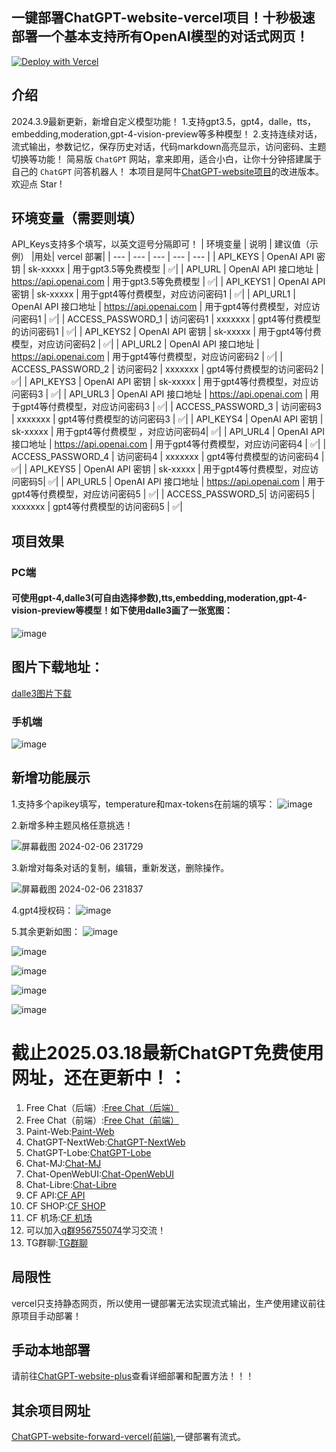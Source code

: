 ## 一键部署ChatGPT-website-vercel项目！十秒极速部署一个基本支持所有OpenAI模型的对话式网页！
[![Deploy with Vercel](https://vercel.com/button)](https://vercel.com/import/project?template=https://github.com/buwanyuanshen/ChatGPT-website-vercel)

## 介绍
2024.3.9最新更新，新增自定义模型功能！
1.支持gpt3.5，gpt4，dalle，tts，embedding,moderation,gpt-4-vision-preview等多种模型！
2.支持连续对话，流式输出，参数记忆，保存历史对话，代码markdown高亮显示，访问密码、主题切换等功能！
简易版 `ChatGPT` 网站，拿来即用，适合小白，让你十分钟搭建属于自己的 `ChatGPT` 问答机器人！
本项目是阿牛[ChatGPT-website项目](https://github.com/Aniuyyds/ChatGPT-website)的改进版本。
欢迎点 Star ! 
## 环境变量（需要则填）
API_Keys支持多个填写，以英文逗号分隔即可！
| 环境变量 | 说明 | 建议值（示例） |用处| vercel 部署|
| --- | --- | --- | --- | --- |
| API_KEYS | OpenAI API 密钥 |  sk-xxxxx | 用于gpt3.5等免费模型 |  ✅|
| API_URL | OpenAI API 接口地址 | https://api.openai.com | 用于gpt3.5等免费模型 |  ✅|
| API_KEYS1 | OpenAI API 密钥 |  sk-xxxxx | 用于gpt4等付费模型，对应访问密码1 |  ✅|
| API_URL1 | OpenAI API 接口地址 | https://api.openai.com | 用于gpt4等付费模型，对应访问密码1 |  ✅|
| ACCESS_PASSWORD_1 | 访问密码1 | xxxxxxx | gpt4等付费模型的访问密码1 |  ✅|
| API_KEYS2 | OpenAI API 密钥 |  sk-xxxxx | 用于gpt4等付费模型，对应访问密码2 |  ✅|
| API_URL2 | OpenAI API 接口地址 | https://api.openai.com | 用于gpt4等付费模型，对应访问密码2 |  ✅|
| ACCESS_PASSWORD_2 | 访问密码2 | xxxxxxx | gpt4等付费模型的访问密码2 |  ✅|
| API_KEYS3 | OpenAI API 密钥 |  sk-xxxxx | 用于gpt4等付费模型，对应访问密码3 |  ✅|
| API_URL3 | OpenAI API 接口地址 | https://api.openai.com | 用于gpt4等付费模型，对应访问密码3 |  ✅|
| ACCESS_PASSWORD_3 | 访问密码3 | xxxxxxx | gpt4等付费模型的访问密码3 |  ✅|
| API_KEYS4 | OpenAI API 密钥 |  sk-xxxxx | 用于gpt4等付费模型 ，对应访问密码4|  ✅|
| API_URL4 | OpenAI API 接口地址 | https://api.openai.com | 用于gpt4等付费模型，对应访问密码4 |  ✅|
| ACCESS_PASSWORD_4 | 访问密码4 | xxxxxxx | gpt4等付费模型的访问密码4 |  ✅|
| API_KEYS5 | OpenAI API 密钥 |  sk-xxxxx | 用于gpt4等付费模型，对应访问密码5|  ✅|
| API_URL5 | OpenAI API 接口地址 | https://api.openai.com | 用于gpt4等付费模型，对应访问密码5 |  ✅|
| ACCESS_PASSWORD_5| 访问密码5 | xxxxxxx | gpt4等付费模型的访问密码5 |  ✅|

## 项目效果

### PC端
#### 可使用gpt-4,dalle3(可自由选择参数),tts,embedding,moderation,gpt-4-vision-preview等模型！如下使用dalle3画了一张宽图：
![image](https://img.picgo.net/2024/10/10/IMG_20241010_0032501b5464e2bc7ac651.jpg)

## 图片下载地址：
[dalle3图片下载](https://pan.baidu.com/share/init?surl=zSxedE6qrlG-MWryMleFqQ&pwd=6666)



### 手机端
![image](https://img.picgo.net/2024/10/10/IMG_20241010_002718ea818b7b80bc55ce.jpg)




## 新增功能展示
1.支持多个apikey填写，temperature和max-tokens在前端的填写：
![image](https://github.com/buwanyuanshen/ChatGPT-website-plus/assets/144007759/e0d58358-26d9-49ec-943f-6261f7dc6e25)

2.新增多种主题风格任意挑选！

![屏幕截图 2024-02-06 231729](https://github.com/buwanyuanshen/ChatGPT-website-plus/assets/144007759/94b30e21-152b-48df-8ae1-0afadba17791)


3.新增对每条对话的复制，编辑，重新发送，删除操作。

![屏幕截图 2024-02-06 231837](https://github.com/buwanyuanshen/ChatGPT-website-plus/assets/144007759/8c9805f6-ddf2-406b-8550-ea09454c9095)


4.gpt4授权码：
![image](https://github.com/buwanyuanshen/ChatGPT-website-plus/assets/144007759/e0d58358-26d9-49ec-943f-6261f7dc6e25)


5.其余更新如图：
![image](https://github.com/buwanyuanshen/ChatGPT-website-plus/assets/144007759/0fbee449-bfe8-49e5-99ea-78b9997a4dfb)

![image](https://github.com/buwanyuanshen/ChatGPT-website-plus/assets/144007759/eef83fed-dacb-4de1-896f-a5d8f5b92bec)

![image](https://github.com/buwanyuanshen/chatgpt-website-vercel/assets/144007759/54153a2e-f2aa-4e12-b44d-689269ea7c33)

![image](https://github.com/user-attachments/assets/1aae3729-4919-401c-83e1-4613b17c1670)

![image](https://github.com/user-attachments/assets/347466a0-3b83-484b-b17d-2feb0de1d29e)
# 截止2025.03.18最新ChatGPT免费使用网址，还在更新中！：
1. Free Chat（后端）:[Free Chat（后端）](https://gpt7.icu)
2. Free Chat（前端）:[Free Chat（前端）](https://f1.gpt7.icu) 
3. Paint-Web:[Paint-Web](https://paint.gpt7.icu) 
4. ChatGPT-NextWeb:[ChatGPT-NextWeb](https://next.gpt7.icu)
5. ChatGPT-Lobe:[ChatGPT-Lobe](https://lobe.gpt7.icu)
6. Chat-MJ:[Chat-MJ](https://mj.gpt7.icu)
7. Chat-OpenWebUI:[Chat-OpenWebUI](https://open.gpt7.icu)
8. Chat-Libre:[Chat-Libre](https://libre.gpt7.icu)  
9. CF API:[CF API](https://api.gpt7.icu)
10. CF SHOP:[CF SHOP](https://shop.gpt7.icu)
11. CF 机场:[CF 机场](https://v2.gpt7.icu)
12. 可以加入[q群956755074](https://qm.qq.com/cgi-bin/qm/qr?authKey=dBz7wtzXpg5Q1%2F65h4FUudBeLnbOqRzyTsu0t8Jtg0aD%2FWlUv9ilOaGUDxJ8mVJC&k=486Bm9k6xYTodQfqo8DtY2xaK76e4Oh-&noverify=0&group_code=956755074)学习交流！
13. TG群聊:[TG群聊](https://t.me/fggpt)

## 局限性
vercel只支持静态网页，所以使用一键部署无法实现流式输出，生产使用建议前往原项目手动部署！

## 手动本地部署
请前往[ChatGPT-website-plus](https://github.com/buwanyuanshen/ChatGPT-website-plus)查看详细部署和配置方法！！！

## 其余项目网址
[ChatGPT-website-forward-vercel(前端)](https://github.com/buwanyuanshen/ChatGPT-website-forward-vercel),一键部署有流式。

